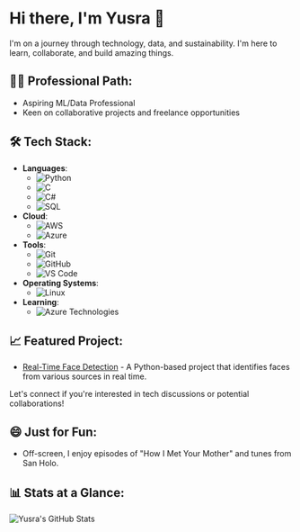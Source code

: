# Hi there, I'm Yusra 👋

I'm on a journey through technology, data, and sustainability. I'm here to learn, collaborate, and build amazing things.

## 👩‍💻 Professional Path:
- Aspiring ML/Data Professional
- Keen on collaborative projects and freelance opportunities

## 🛠️ Tech Stack:
- **Languages**:
  - ![Python](https://img.shields.io/badge/-Python-3776AB?style=flat&logo=Python&logoColor=white)
  - ![C](https://img.shields.io/badge/-C-00599C?style=flat&logo=c&logoColor=white)
  - ![C#](https://img.shields.io/badge/-C%23-239120?style=flat&logo=c-sharp&logoColor=white)
  - ![SQL](https://img.shields.io/badge/-SQL-003366?style=flat&logo=sql&logoColor=white)
- **Cloud**:
  - ![AWS](https://img.shields.io/badge/-AWS-232F3E?style=flat&logo=amazon-aws&logoColor=white)
  - ![Azure](https://img.shields.io/badge/-Azure-0089D6?style=flat&logo=microsoft-azure&logoColor=white)
- **Tools**:
  - ![Git](https://img.shields.io/badge/-Git-F05032?style=flat&logo=git&logoColor=white)
  - ![GitHub](https://img.shields.io/badge/-GitHub-181717?style=flat&logo=github&logoColor=white)
  - ![VS Code](https://img.shields.io/badge/-VS_Code-007ACC?style=flat&logo=visual-studio-code&logoColor=white)
- **Operating Systems**:
  - ![Linux](https://img.shields.io/badge/-Linux-FCC624?style=flat&logo=linux&logoColor=black)
- **Learning**:
  - ![Azure Technologies](https://img.shields.io/badge/-Azure_Technologies-0089D6?style=flat&logo=microsoft-azure&logoColor=white)

## 📈 Featured Project:
- [Real-Time Face Detection](#https://github.com/yusrap/Real-Time-Face-Detector-with-Haar-Cascade) - A Python-based project that identifies faces from various sources in real time.

Let's connect if you're interested in tech discussions or potential collaborations!

## 😄 Just for Fun:
- Off-screen, I enjoy episodes of "How I Met Your Mother" and tunes from San Holo.

## 📊 Stats at a Glance:
![Yusra's GitHub Stats](https://github-readme-stats.vercel.app/api?username=yusrap&show_icons=true&theme=vue&hide_border=true)
